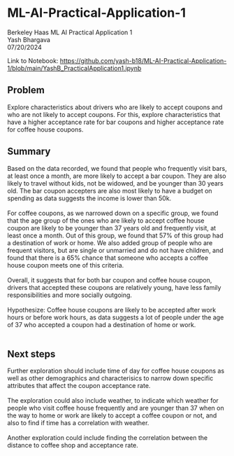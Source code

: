 # ML-AI-Practical-Application-1

Berkeley Haas ML AI Practical Application 1<br>
Yash Bhargava<br>
07/20/2024

Link to Notebook: https://github.com/yash-b18/ML-AI-Practical-Application-1/blob/main/YashB_PracticalApplication1.ipynb


<h2>Problem</h2>
Explore characteristics about drivers who are likely to accept coupons and who are not likely to accept coupons. For this, explore characteristics that have a higher acceptance rate for bar coupons and higher acceptance rate for coffee house coupons.

<h2>Summary</h2>
Based on the data recorded, we found that people who frequently visit bars, at least once a month, are more likely to accept a bar coupon. They are also likely to travel without kids, not be widowed, and be younger than 30 years old. The bar coupon accepters are also most likely to have a budget on spending as data suggests the income is lower than 50k.
<br>
<br>
For coffee coupons, as we narrowed down on a specific group, we found that the age group of the ones who are likely to accept coffee house coupon are likely to be younger than 37 years old and frequently visit, at least once a month. Out of this group, we found that 57% of this group had a destination of work or home. We also added group of people who are frequent visitors, but are single or unmarried and do not have children, and found that there is a 65% chance that someone who accepts a coffee house coupon meets one of this criteria.
<br>
<br>
Overall, it suggests that for both bar coupon and coffee house coupon, drivers that accepted these coupons are relatively young, have less family responsibilities and more socially outgoing.
<br>
<br>
Hypothesize: Coffee house coupons are likely to be accepted after work hours or before work hours, as data suggests a lot of people under the age of 37 who accepted a coupon had a destination of home or work.
<br>
<br>
<h2><b>Next steps</b></h2>
Further exploration should include time of day for coffee house coupons as well as other demographics and characterisics to narrow down specific attributes that affect the coupon acceptance rate.
<br>
<br>
The exploration could also include weather, to indicate which weather for people who visit coffee house frequently and are younger than 37 when on the way to home or work are likely to accept a coffee coupon or not, and also to find if time has a correlation with weather.
<br>
<br>
Another exploration could include finding the correlation between the distance to coffee shop and acceptance rate.